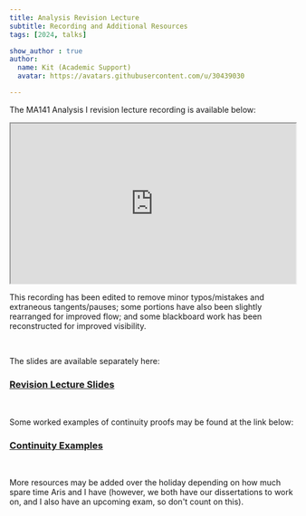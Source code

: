 ```yaml
---
title: Analysis Revision Lecture
subtitle: Recording and Additional Resources
tags: [2024, talks]

show_author : true
author:
  name: Kit (Academic Support)
  avatar: https://avatars.githubusercontent.com/u/30439030

---
```


The MA141 Analysis I revision lecture recording is available below:

<div style="text-align: center; aspect-ratio:16/9;" width="95%">
    <iframe src="https://www.youtube.com/embed/2wo9S3He1zI" width="100%" height="100%"  allowfullscreen="allowfullscreen"></iframe>
</div>

This recording has been edited to remove minor typos/mistakes and extraneous tangents/pauses; some portions have also been slightly rearranged for improved flow; and some blackboard work has been reconstructed for improved visibility.

<br/>

The slides are available separately here:

### [Revision Lecture Slides](<../assets/talks/2024-2025/MA141 Analysis 1 - Revision Lecture.pdf>)

<br/>

Some worked examples of continuity proofs may be found at the link below:

### [Continuity Examples](<../assets/talks/2024-2025/MA141 Analysis 1 - Continuity Examples.pdf>)

<br/>

More resources may be added over the holiday depending on how much spare time Aris and I have (however, we both have our dissertations to work on, and I also have an upcoming exam, so don't count on this).